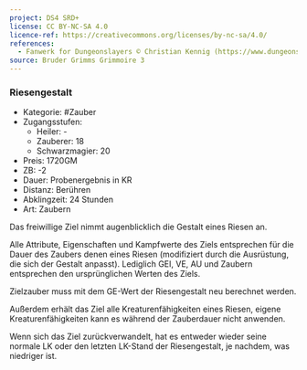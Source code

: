 ```yaml
---
project: DS4 SRD+
license: CC BY-NC-SA 4.0
licence-ref: https://creativecommons.org/licenses/by-nc-sa/4.0/
references: 
  - Fanwerk for Dungeonslayers © Christian Kennig (https://www.dungeonslayers.net/)
source: Bruder Grimms Grimmoire 3
---
```


### Riesengestalt

- Kategorie: #Zauber
- Zugangsstufen:
  - Heiler: -
  - Zauberer: 18
  - Schwarzmagier: 20
- Preis: 1720GM
- ZB: -2
- Dauer: Probenergebnis in KR
- Distanz: Berühren
- Abklingzeit: 24 Stunden
- Art: Zaubern

Das freiwillige Ziel nimmt augenblicklich die Gestalt eines Riesen an.

Alle Attribute, Eigenschaften und Kampfwerte des Ziels entsprechen für die Dauer des Zaubers denen eines Riesen (modifiziert durch die Ausrüstung, die sich der Gestalt anpasst). Lediglich GEI, VE, AU und Zaubern entsprechen den ursprünglichen Werten des Ziels.

Zielzauber muss mit dem GE-Wert der Riesengestalt neu berechnet werden.

Außerdem erhält das Ziel alle Kreaturenfähigkeiten eines Riesen, eigene Kreaturenfähigkeiten kann es während der Zauberdauer nicht anwenden.

Wenn sich das Ziel zurückverwandelt, hat es entweder wieder seine normale LK oder den letzten LK-Stand der Riesengestalt, je nachdem, was niedriger ist.


